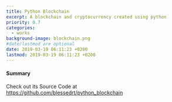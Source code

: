 ```yaml
---
title: Python Blockchain
excerpt: A blockchain and cryptocurrency created using python
priority: 0.7
categories:
  - works
background-image: blockchain.png
#date/lastmod are optional
date: 2019-03-19 06:11:23 +0200
lastmod: 2019-03-19 06:11:23 +0200
---
```


#### Summary

Check out its Source Code at https://github.com/blessedrt/python_blockchain